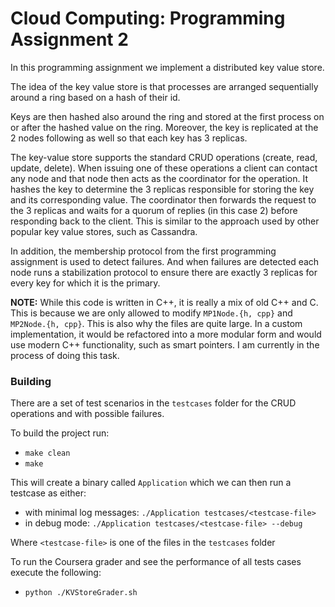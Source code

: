 # Cloud Computing: Programming Assignment 2
In this programming assignment we implement a distributed key value store.

The idea of the key value store is that processes are arranged sequentially around a ring based on a hash of their id.

Keys are then hashed also around the ring and stored at the first process on or after the hashed value on the ring.
Moreover, the key is replicated at the 2 nodes following as well so that each key has 3 replicas.

The key-value store supports the standard CRUD operations (create, read, update, delete).
When issuing one of these operations a client can contact any node and that node then acts as the coordinator for the operation.
It hashes the key to determine the 3 replicas responsible for storing the key and its corresponding value.
The coordinator then forwards the request to the 3 replicas and waits for a quorum of replies (in this case 2) before responding back to the client.
This is similar to the approach used by other popular key value stores, such as Cassandra.

In addition, the membership protocol from the first programming assignment is used to detect failures.
And when failures are detected each node runs a stabilization protocol to ensure there are exactly 3 replicas for every key for which it is the primary.

**NOTE:** While this code is written in C++, it is really a mix of old C++ and C. This is because we are only allowed to modify `MP1Node.{h, cpp}` and `MP2Node.{h, cpp}`. This is also why the files are quite large. In a custom implementation, it would be refactored into a more modular form and would use modern C++ functionality, such as smart pointers. I am currently in the process of doing this task.

### Building
There are a set of test scenarios in the `testcases` folder for the CRUD operations and with possible failures.

To build the project run:
* `make clean`
* `make`

This will create a binary called `Application` which we can then run a testcase as either:
* with minimal log messages: `./Application testcases/<testcase-file>`
* in debug mode: `./Application testcases/<testcase-file> --debug`

Where `<testcase-file>` is one of the files in the `testcases` folder

To run the Coursera grader and see the performance of all tests cases execute the following:
* `python ./KVStoreGrader.sh`
